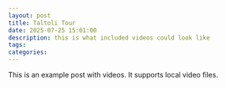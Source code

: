 ```yaml
---
layout: post
title: Taltoli Tour
date: 2025-07-25 15:01:00
description: this is what included videos could look like
tags:
categories:
---
```

This is an example post with videos. It supports local video files.

